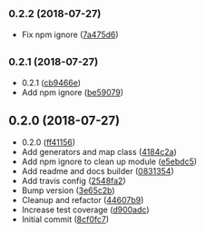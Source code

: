 ## <small>0.2.2 (2018-07-27)</small>

* Fix npm ignore ([7a475d6](https://github.com/vantreeseba/dungeon-toolkit/commit/7a475d6))



## <small>0.2.1 (2018-07-27)</small>

* 0.2.1 ([cb9466e](https://github.com/vantreeseba/dungeon-toolkit/commit/cb9466e))
* Add npm ignore ([be59079](https://github.com/vantreeseba/dungeon-toolkit/commit/be59079))



## 0.2.0 (2018-07-27)

* 0.2.0 ([ff41156](https://github.com/vantreeseba/dungeon-toolkit/commit/ff41156))
* Add generators and map class ([4184c2a](https://github.com/vantreeseba/dungeon-toolkit/commit/4184c2a))
* Add npm ignore to clean up module ([e5ebdc5](https://github.com/vantreeseba/dungeon-toolkit/commit/e5ebdc5))
* Add readme and docs builder ([0831354](https://github.com/vantreeseba/dungeon-toolkit/commit/0831354))
* Add travis config ([2548fa2](https://github.com/vantreeseba/dungeon-toolkit/commit/2548fa2))
* Bump version ([3e65c2b](https://github.com/vantreeseba/dungeon-toolkit/commit/3e65c2b))
* Cleanup and refactor ([44607b9](https://github.com/vantreeseba/dungeon-toolkit/commit/44607b9))
* Increase test coverage ([d900adc](https://github.com/vantreeseba/dungeon-toolkit/commit/d900adc))
* Initial commit ([8cf0fc7](https://github.com/vantreeseba/dungeon-toolkit/commit/8cf0fc7))



